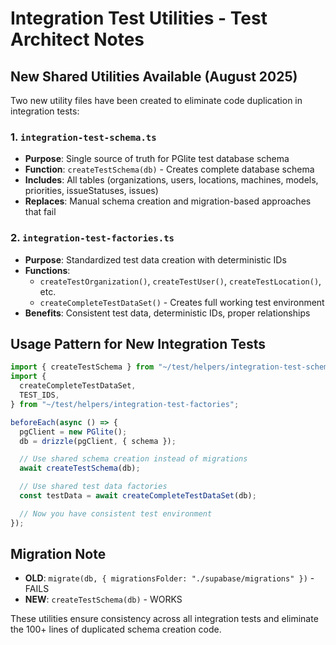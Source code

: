 # Integration Test Utilities - Test Architect Notes

## New Shared Utilities Available (August 2025)

Two new utility files have been created to eliminate code duplication in integration tests:

### 1. `integration-test-schema.ts`

- **Purpose**: Single source of truth for PGlite test database schema
- **Function**: `createTestSchema(db)` - Creates complete database schema
- **Includes**: All tables (organizations, users, locations, machines, models, priorities, issueStatuses, issues)
- **Replaces**: Manual schema creation and migration-based approaches that fail

### 2. `integration-test-factories.ts`

- **Purpose**: Standardized test data creation with deterministic IDs
- **Functions**:
  - `createTestOrganization()`, `createTestUser()`, `createTestLocation()`, etc.
  - `createCompleteTestDataSet()` - Creates full working test environment
- **Benefits**: Consistent test data, deterministic IDs, proper relationships

## Usage Pattern for New Integration Tests

```typescript
import { createTestSchema } from "~/test/helpers/integration-test-schema";
import {
  createCompleteTestDataSet,
  TEST_IDS,
} from "~/test/helpers/integration-test-factories";

beforeEach(async () => {
  pgClient = new PGlite();
  db = drizzle(pgClient, { schema });

  // Use shared schema creation instead of migrations
  await createTestSchema(db);

  // Use shared test data factories
  const testData = await createCompleteTestDataSet(db);

  // Now you have consistent test environment
});
```

## Migration Note

- **OLD**: `migrate(db, { migrationsFolder: "./supabase/migrations" })` - FAILS
- **NEW**: `createTestSchema(db)` - WORKS

These utilities ensure consistency across all integration tests and eliminate the 100+ lines of duplicated schema creation code.
